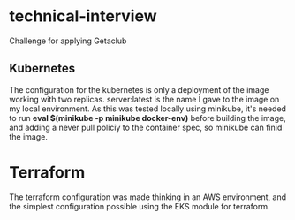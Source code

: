 # technical-interview
Challenge for applying Getaclub

## Kubernetes

The configuration for the kubernetes is only a deployment of the image working with two replicas.
server:latest is the name I gave to the image on my local environment.
As this was tested locally using minikube, it's needed to run __eval $(minikube -p minikube docker-env)__ before building the image, and adding a never pull policiy to the container spec, so minikube can finid the image.


# Terraform

The terraform configuration was made thinking in an AWS environment, and the simplest configuration possible using the EKS module for terraform.
